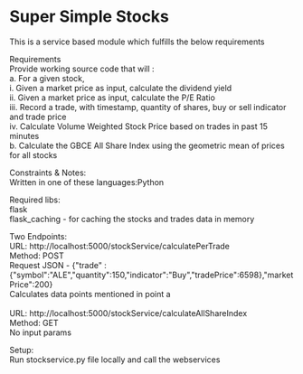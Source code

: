 # Super Simple Stocks

This is a service based module which fulfills the below requirements

Requirements<br>
Provide working source code that will :<br>
a. For a given stock,<br>
  i. Given a market price as input, calculate the dividend yield<br>
  ii. Given a market price as input, calculate the P/E Ratio<br>
  iii. Record a trade, with timestamp, quantity of shares, buy or sell indicator and
  trade price<br>
  iv. Calculate Volume Weighted Stock Price based on trades in past 15 minutes <br>
b. Calculate the GBCE All Share Index using the geometric mean of prices for all stocks

Constraints & Notes:<br>
Written in one of these languages:Python

Required libs:<br>
flask<br>
flask_caching - for caching the stocks and trades data in memory

Two Endpoints:<br>
URL: http://localhost:5000/stockService/calculatePerTrade<br>
Method: POST<br>
Request JSON - {"trade" : {"symbol":"ALE","quantity":150,"indicator":"Buy","tradePrice":6598},"marketPrice":200}<br>
Calculates data points mentioned in point a<br>
<br>
URL: http://localhost:5000/stockService/calculateAllShareIndex<br>
Method: GET<br>
No input params<br>

Setup:<br>
Run   stockservice.py file locally and call the webservices
